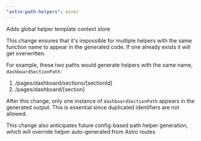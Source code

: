 ```yaml
---
"astro-path-helpers": minor
---
```


Adds global helper template context store

This change ensures that it's impossible for multiple helpers with the same function name to appear in the generated code. If one already exists it will get overwritten.

For example, these two paths would generate helpers with the same name, `dashboardSectionPath`:

1. /pages/dashboard/sections/[sectionId]
2. /pages/dashboard/[section]

After this change, only one instance of `dashboardSectionPath` appears in the generated output. This is essential since duplicated identifiers are not allowed.

This change also anticipates future config-based path helper generation, which will override helper auto-generated from Astro routes
